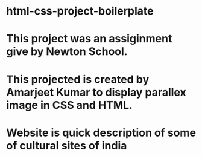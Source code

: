 # html-css-project-boilerplate
# This project was an assiginment give by Newton School. 
# This projected is created by Amarjeet Kumar to display parallex image in CSS and HTML. 
# Website is quick description of some of cultural sites of india
